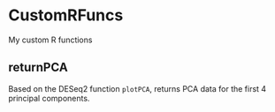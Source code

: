 # CustomRFuncs

My custom R functions

## returnPCA
Based on the DESeq2 function `plotPCA`, returns PCA data for the first 4 principal components.
